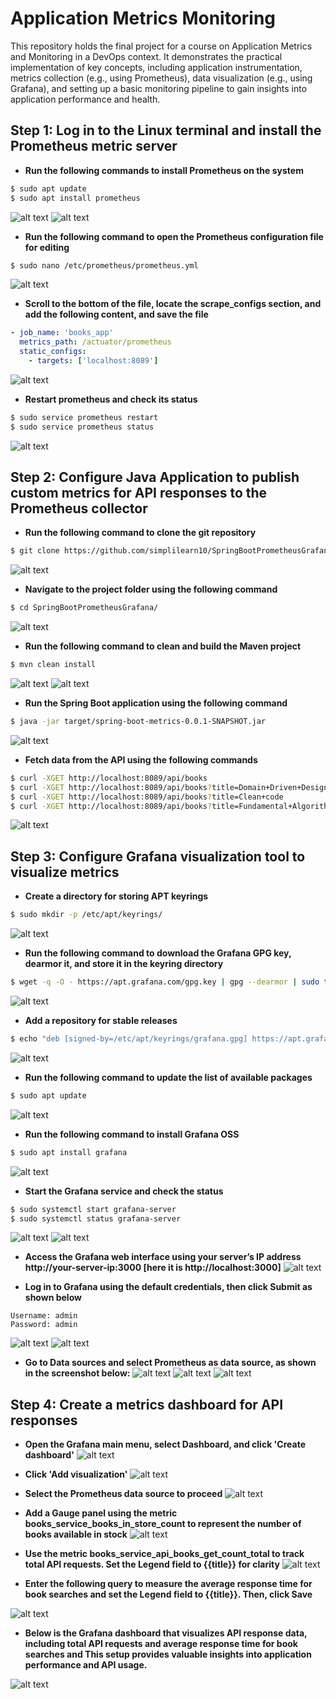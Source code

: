 # Application Metrics Monitoring
This repository holds the final project for a course on Application Metrics and Monitoring in a DevOps context. It demonstrates the practical implementation of key concepts, including application instrumentation, metrics collection (e.g., using Prometheus), data visualization (e.g., using Grafana), and setting up a basic monitoring pipeline to gain insights into application performance and health.

## Step 1: Log in to the Linux terminal and install the Prometheus metric server

- **Run the following commands to install Prometheus on the system**
```bash
$ sudo apt update
$ sudo apt install prometheus
```
![alt text](image.png)
![alt text](image-1.png)

- **Run the following command to open the Prometheus configuration file for editing**
```bash
$ sudo nano /etc/prometheus/prometheus.yml
```
![alt text](image-2.png)

- **Scroll to the bottom of the file, locate the scrape_configs section, and add the following content, and save the file**
```YAML
- job_name: 'books_app'
  metrics_path: /actuator/prometheus
  static_configs:
    - targets: ['localhost:8089']
```
![alt text](image-3.png)

- **Restart prometheus and check its status**
```bash
$ sudo service prometheus restart
$ sudo service prometheus status
```
![alt text](image-4.png)

## Step 2: Configure Java Application to publish custom metrics for API responses to the Prometheus collector

- **Run the following command to clone the git repository**
```bash
$ git clone https://github.com/simplilearn10/SpringBootPrometheusGrafana.git
```
![alt text](image-5.png)

- **Navigate to the project folder using the following command**
```bash
$ cd SpringBootPrometheusGrafana/
```
![alt text](image-6.png)

- **Run the following command to clean and build the Maven project**
```bash
$ mvn clean install
```
![alt text](image-7.png)
![alt text](image-8.png)

- **Run the Spring Boot application using the following command**
```bash
$ java -jar target/spring-boot-metrics-0.0.1-SNAPSHOT.jar
```
![alt text](image-9.png)

- **Fetch data from the API using the following commands**
```bash
$ curl -XGET http://localhost:8089/api/books
$ curl -XGET http://localhost:8089/api/books?title=Domain+Driven+Design
$ curl -XGET http://localhost:8089/api/books?title=Clean+code
$ curl -XGET http://localhost:8089/api/books?title=Fundamental+Algorithms
```
![alt text](image-10.png)

## Step 3: Configure Grafana visualization tool to visualize metrics
- **Create a directory for storing APT keyrings**
```bash
$ sudo mkdir -p /etc/apt/keyrings/
```
![alt text](image-11.png)

- **Run the following command to download the Grafana GPG key, dearmor it, and store it in the keyring directory**
```bash
$ wget -q -O - https://apt.grafana.com/gpg.key | gpg --dearmor | sudo tee /etc/apt/keyrings/grafana.gpg > /dev/null
```
![alt text](image-12.png)

- **Add a repository for stable releases**
```bash
$ echo "deb [signed-by=/etc/apt/keyrings/grafana.gpg] https://apt.grafana.com stable main" | sudo tee -a /etc/apt/sources.list.d/grafana.list
```
![alt text](image-13.png)

- **Run the following command to update the list of available packages**
```bash
$ sudo apt update
```
![alt text](image-14.png)

- **Run the following command to install Grafana OSS**
```bash
$ sudo apt install grafana
```
![alt text](image-15.png)

- **Start the Grafana service and check the status**
```bash
$ sudo systemctl start grafana-server 
$ sudo systemctl status grafana-server 
```
![alt text](image-16.png)
![alt text](image-17.png)

- **Access the Grafana web interface using your server’s IP address
http://your-server-ip:3000 [here it is http://localhost:3000]**
![alt text](image-18.png)

- **Log in to Grafana using the default credentials, then click Submit as shown below**
```
Username: admin
Password: admin
```
![alt text](image-19.png)
![alt text](image-20.png)

- **Go to Data sources and select Prometheus as data source, as shown   
in the screenshot below:**
![alt text](image-21.png)
![alt text](image-22.png)
![alt text](image-23.png)

## Step 4: Create a metrics dashboard for API responses
- **Open the Grafana main menu, select Dashboard, and click 'Create dashboard'**
![alt text](image-24.png)
- **Click 'Add visualization'**
![alt text](image-25.png)

- **Select the Prometheus data source to proceed**
![alt text](image-26.png)

- **Add a Gauge panel using the metric books_service_books_in_store_count to represent the number of books available in stock**
![alt text](image-27.png)

- **Use the metric books_service_api_books_get_count_total to track total API requests. Set the Legend field to {{title}} for clarity**
![alt text](image-28.png)

- **Enter the following query to measure the average response time for book searches and set the Legend field to {{title}}. Then, click Save**

![alt text](image-29.png)

- **Below is the Grafana dashboard that visualizes API response data, including total API requests and average response time for book searches and This setup provides valuable insights into application performance and API usage.**

![alt text](image-30.png)




